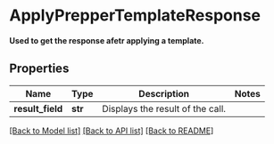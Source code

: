 # ApplyPrepperTemplateResponse

#### Used to get the response afetr applying a template.

## Properties
Name | Type | Description | Notes
------------ | ------------- | ------------- | -------------
**result_field** | **str** | Displays the result of the call. | 

[[Back to Model list]](../README.md#documentation-for-models) [[Back to API list]](../README.md#documentation-for-api-endpoints) [[Back to README]](../README.md)


